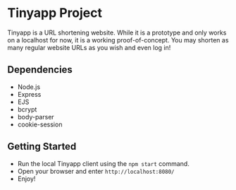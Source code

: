 # Tinyapp Project

Tinyapp is a URL shortening website. While it is a prototype and only works on a localhost for now, it is a working proof-of-concept. You may shorten as many regular website URLs as you wish and even log in!

## Dependencies
- Node.js
- Express
- EJS
- bcrypt
- body-parser
- cookie-session

## Getting Started

- Run the local Tinyapp client using the `npm start` command.
- Open your browser and enter `http://localhost:8080/`
- Enjoy!